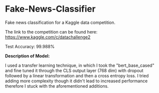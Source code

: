 # Fake-News-Classifier
Fake news classification for a Kaggle data competition.

The link to the competition can be found here: https://www.kaggle.com/c/datachallenge2

Test Accuracy: 99.988%

**Description of Model:**

I used a transfer learning technique, in which I took the "bert_base_cased" and fine tuned it through the CLS output layer (768 dim) with dropout followed by a linear transformation and then a cross entropy loss. I tried adding more complexity though it didn't lead to increased performance therefore I stuck with the aforementioned additions.
